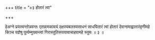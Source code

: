 +++
title = "०३ होतारं त्वा"

+++

हेअग्ने प्रयस्वन्तोन्नवन्तः एतन्नामकावयं दक्षस्यबलस्यसाधनं साधयितारं त्वां होतारं देवानामाह्वातारंवृणीमहे किञ्च यज्ञेषु पूर्व्यम्मुख्यन्त्वां गिरास्तुतिरूपयावाचाहवामहे स्तुमः ॥ ३ ॥